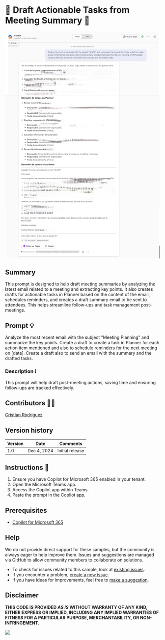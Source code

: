 
# 🚀 Draft Actionable Tasks from Meeting Summary 📄

![automate meeting summary](./assets/demo.png)

## Summary
This prompt is designed to help draft meeting summaries by analyzing the latest email related to a meeting and extracting key points. It also creates drafts for actionable tasks in Planner based on the content of the email, schedules reminders, and creates a draft summary email to be sent to attendees. This helps streamline follow-ups and task management post-meetings.

## Prompt 💡

Analyze the most recent email with the subject "Meeting Planning" and summarize the key points. Create a draft to create a task in Planner for each action item mentioned and also to schedule reminders for the next meeting on [date]. Create a draft also to send an email with the summary and the drafted tasks.

### Description ℹ️
This prompt will help draft post-meeting actions, saving time and ensuring follow-ups are tracked effectively.

## Contributors 👨‍💻

[Cristian Rodriguez](https://github.com/script32)

## Version history

Version|Date|Comments
-------|----|--------
1.0|Dec 4, 2024|Initial release

## Instructions 📝

1. Ensure you have Copilot for Microsoft 365 enabled in your tenant.
2. Open the Microsoft Teams app.
3. Access the Copilot app within Teams.
4. Paste the prompt in the Copilot app.

## Prerequisites

- [Copilot for Microsoft 365](https://developer.microsoft.com/microsoft-365/dev-program)

## Help

We do not provide direct support for these samples, but the community is always eager to help improve them. Issues and suggestions are managed via GitHub to allow community members to collaborate on solutions.

- To check for issues related to this sample, look at [existing issues](https://github.com/pnp/copilot-prompts/issues?q=label%3A%22sample%3A%20YOUR-SAMPLE-NAME%22).
- If you encounter a problem, [create a new issue](https://github.com/pnp/copilot-prompts/issues/new).
- If you have ideas for improvements, feel free to [make a suggestion](https://github.com/pnp/copilot-prompts/issues/new).

## Disclaimer

**THIS CODE IS PROVIDED *AS IS* WITHOUT WARRANTY OF ANY KIND, EITHER EXPRESS OR IMPLIED, INCLUDING ANY IMPLIED WARRANTIES OF FITNESS FOR A PARTICULAR PURPOSE, MERCHANTABILITY, OR NON-INFRINGEMENT.**

![](https://m365-visitor-stats.azurewebsites.net/SamplesGallery/copilotprompts-m365-actionable-meeting-summary)

